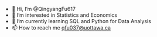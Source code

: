 - 👋 Hi, I’m @QingyangFu617
- 👀 I’m interested in Statistics and Economics
- 🌱 I’m currently learning SQL and Python for Data Analysis
- 📫 How to reach me qfu037@uottawa.ca

<!---
QingyangFu617/QingyangFu617 is a ✨ special ✨ repository because its `README.md` (this file) appears on your GitHub profile.
You can click the Preview link to take a look at your changes.
--->
